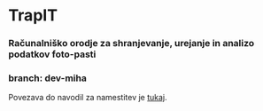 # TrapIT 
### Računalniško orodje za shranjevanje, urejanje in analizo podatkov foto-pasti
### branch: dev-miha

Povezava do navodil za namestitev je [tukaj][df1].




[df1]: <https://github.com/matejbizjak/TrapIT/wiki/Wiki>